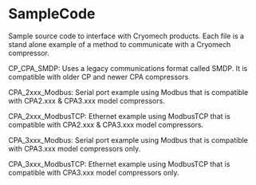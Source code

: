 # SampleCode
Sample source code to interface with Cryomech products.
Each file is a stand alone example of a method to communicate with a Cryomech compressor.

CP_CPA_SMDP: Uses a legacy communications format called SMDP.  It is compatible with older CP and newer CPA compressors

CPA_2xxx_Modbus: Serial port example using Modbus that is compatible with CPA2.xxx & CPA3.xxx model compressors.

CPA_2xxx_ModbusTCP: Ethernet example using ModbusTCP that is compatible with CPA2.xxx & CPA3.xxx model compressors.

CPA_3xxx_Modbus: Serial port example using Modbus that is compatible with CPA3.xxx model compressors only.

CPA_3xxx_ModbusTCP: Ethernet example using ModbusTCP that is compatible with CPA3.xxx model compressors only.
